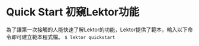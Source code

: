 # Quick Start 初窺Lektor功能

為了讓第一次接觸的人能快速了解Lektor的功能，Lektor提供了範本，輸入以下命令即可建立範本程式檔。
`$ lektor quickstart`
